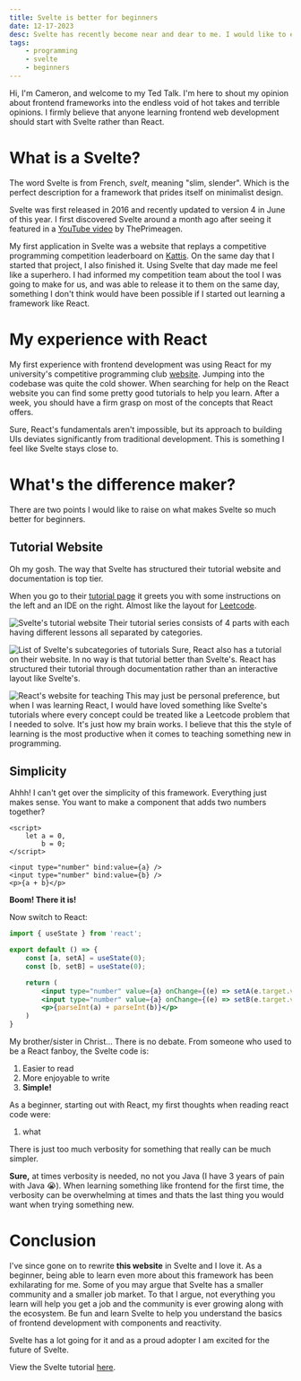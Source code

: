 ```yaml
---
title: Svelte is better for beginners
date: 12-17-2023
desc: Svelte has recently become near and dear to me. I would like to explain the hype around this frontend framework and why it makes sense
tags:
    - programming
    - svelte
    - beginners
---
```


Hi, I'm Cameron, and welcome to my Ted Talk. I'm here to shout my opinion about frontend frameworks into the endless void of hot takes and terrible opinions. I firmly believe that anyone learning frontend web development should start with Svelte rather than React.

# What is a Svelte?

The word Svelte is from French, _svelt_, meaning "slim, slender". Which is the perfect description for a framework that prides itself on minimalist design.

Svelte was first released in 2016 and recently updated to version 4 in June of this year. I first discovered Svelte around a month ago after seeing it featured in a [YouTube video](https://www.youtube.com/watch?v=bh-e700IlmQ) by ThePrimeagen.

My first application in Svelte was a website that replays a competitive programming competition leaderboard on [Kattis](https://open.kattis.com). On the same day that I started that project, I also finished it. Using Svelte that day made me feel like a superhero. I had informed my competition team about the tool I was going to make for us, and was able to release it to them on the same day, something I don't think would have been possible if I started out learning a framework like React.

# My experience with React

My first experience with frontend development was using React for my university's competitive programming club [website](https://lucpc.org). Jumping into the codebase was quite the cold shower. When searching for help on the React website you can find some pretty good tutorials to help you learn. After a week, you should have a firm grasp on most of the concepts that React offers.

Sure, React's fundamentals aren't impossible, but its approach to building UIs deviates significantly from traditional development. This is something I feel like Svelte stays close to.

# What's the difference maker?

There are two points I would like to raise on what makes Svelte so much better for beginners.

## Tutorial Website

Oh my gosh. The way that Svelte has structured their tutorial website and documentation is top tier.

When you go to their [tutorial page](https://learn.svelte.dev) it greets you with some instructions on the left and an IDE on the right. Almost like the layout for [Leetcode](https://leetcode.com).

![Svelte's tutorial website](https://s6.imgcdn.dev/VXRqK.png)
Their tutorial series consists of 4 parts with each having different lessons all separated by categories.

![List of Svelte's subcategories of tutorials](https://s6.imgcdn.dev/VXfuo.png)
Sure, React also has a tutorial on their website. In no way is that tutorial better than Svelte's. React has structured their tutorial through documentation rather than an interactive layout like Svelte's.

![React's website for teaching](https://s6.imgcdn.dev/VXt1O.png)
This may just be personal preference, but when I was learning React, I would have loved something like Svelte's tutorials where every concept could be treated like a Leetcode problem that I needed to solve. It's just how my brain works. I believe that this the style of learning is the most productive when it comes to teaching something new in programming.

## Simplicity

Ahhh! I can't get over the simplicity of this framework. Everything just makes sense. You want to make a component that adds two numbers together?

```svelte
<script>
    let a = 0,
        b = 0;
</script>

<input type="number" bind:value={a} />
<input type="number" bind:value={b} />
<p>{a + b}</p>
```

**Boom! There it is!**

Now switch to React:

```jsx
import { useState } from 'react';

export default () => {
	const [a, setA] = useState(0);
	const [b, setB] = useState(0);

	return (
		<input type="number" value={a} onChange={(e) => setA(e.target.value)} />
		<input type="number" value={a} onChange={(e) => setB(e.target.value)} />
		<p>{parseInt(a) + parseInt(b)}</p>
	)
}
```

My brother/sister in Christ... There is no debate. From someone who used to be a React fanboy, the Svelte code is:

1. Easier to read
2. More enjoyable to write
3. **Simple!**

As a beginner, starting out with React, my first thoughts when reading react code were:

1. what

There is just too much verbosity for something that really can be much simpler.

**Sure,** at times verbosity is needed, no not you Java (I have 3 years of pain with Java 😭). When learning something like frontend for the first time, the verbosity can be overwhelming at times and thats the last thing you would want when trying something new.

# Conclusion

I've since gone on to rewrite **this website** in Svelte and I love it. As a beginner, being able to learn even more about this framework has been exhilarating for me. Some of you may argue that Svelte has a smaller community and a smaller job market. To that I argue, not everything you learn will help you get a job and the community is ever growing along with the ecosystem. Be fun and learn Svelte to help you understand the basics of frontend development with components and reactivity.

Svelte has a lot going for it and as a proud adopter I am excited for the future of Svelte.

View the Svelte tutorial [here](https://learn.svelte.dev).

